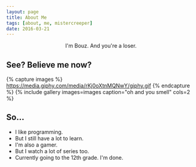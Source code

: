 ```yaml
---
layout: page
title: About Me
tags: [about, me, mistercreeper]
date: 2016-03-21
---
```

    
<center>I'm Bouz. And you're a loser.</center>

## See? Believe me now?

{% capture images %}
    https://media.giphy.com/media/rKj0oXtnMQNwY/giphy.gif
{% endcapture %}
{% include gallery images=images caption="oh and you smell" cols=2 %}

## So...
* I like programming.
* But I still have a lot to learn.
* I'm also a gamer.
* But I watch a lot of series too.
* Currently going to the 12th grade. I'm done.
